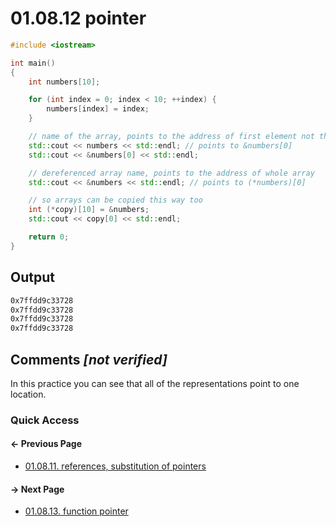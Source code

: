 # 01.08.12 pointer

```cxx
#include <iostream>

int main()
{
    int numbers[10];

    for (int index = 0; index < 10; ++index) {
        numbers[index] = index;
    }

    // name of the array, points to the address of first element not the whole array
    std::cout << numbers << std::endl; // points to &numbers[0]
    std::cout << &numbers[0] << std::endl;

    // dereferenced array name, points to the address of whole array
    std::cout << &numbers << std::endl; // points to (*numbers)[0]

    // so arrays can be copied this way too
    int (*copy)[10] = &numbers;
    std::cout << copy[0] << std::endl;

    return 0;
}

```

## Output

```txt
0x7ffdd9c33728
0x7ffdd9c33728
0x7ffdd9c33728
0x7ffdd9c33728
```

## Comments *[not verified]*

In this practice you can see that all of the representations point to one location.

### Quick Access

<div class="previous_page pagination">

#### &#8592; Previous Page

* [01.08.11. references, substitution of pointers](./../../01.the_basics/08.pointers&references/11.reference.md)

</div>
<div class="next_page pagination">

#### &#8594; Next Page

* [01.08.13. function pointer](./../../01.the_basics/08.pointers&references/13.function_pointer.md)

</div>
